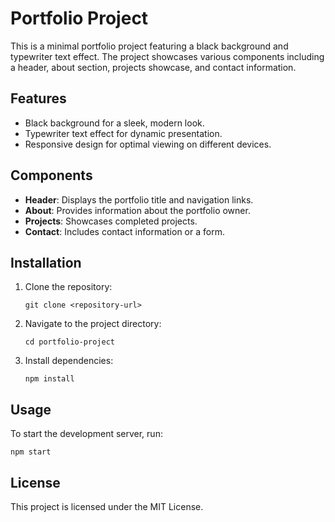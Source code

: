 # Portfolio Project

This is a minimal portfolio project featuring a black background and typewriter text effect. The project showcases various components including a header, about section, projects showcase, and contact information.

## Features

- Black background for a sleek, modern look.
- Typewriter text effect for dynamic presentation.
- Responsive design for optimal viewing on different devices.

## Components

- **Header**: Displays the portfolio title and navigation links.
- **About**: Provides information about the portfolio owner.
- **Projects**: Showcases completed projects.
- **Contact**: Includes contact information or a form.

## Installation

1. Clone the repository:
   ```
   git clone <repository-url>
   ```
2. Navigate to the project directory:
   ```
   cd portfolio-project
   ```
3. Install dependencies:
   ```
   npm install
   ```

## Usage

To start the development server, run:
```
npm start
```

## License

This project is licensed under the MIT License.